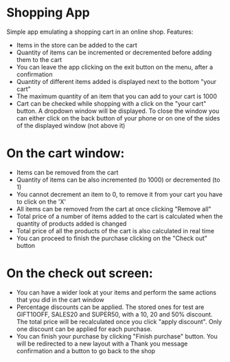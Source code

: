 # Shopping App

Simple app emulating a shopping cart in an online shop. Features:

- Items in the store can be added to the cart
- Quantity of items can be incremented or decremented before adding them to the cart
- You can leave the app clicking on the exit button on the menu, after a confirmation
- Quantity of different items added is displayed next to the bottom "your cart"
- The maximum quantity of an item that you can add to your cart is 1000
- Cart can be checked while shopping with a click on the "your cart" button. A dropdown window will be displayed. To close the window you can either click on the back button of your phone or on one of the sides of the displayed window (not above it)

# On the cart window:
- Items can be removed from the cart
- Quantity of items can be also incremented (to 1000) or decremented (to 1)
- You cannot decrement an item to 0, to remove it from your cart you have to click on the 'X'
- All items can be removed from the cart at once clicking "Remove all"
- Total price of a number of items added to the cart is calculated when the quantity of products added is changed
- Total price of all the products of the cart is also calculated in real time
- You can proceed to finish the purchase clicking on the "Check out" button

# On the check out screen:
- You can have a wider look at your items and perform the same actions that you did in the cart window
- Percentage discounts can be applied. The stored ones for test are GIFT10OFF, SALES20 and SUPER50, with a 10, 20 and 50% discount. The total price will be recalculated once you click "apply discount". Only one discount can be applied for each purchase.
- You can finish your purchase by clicking "Finish purchase" button. You will be redirected to a new layout with a Thank you message confirmation and a button to go back to the shop
